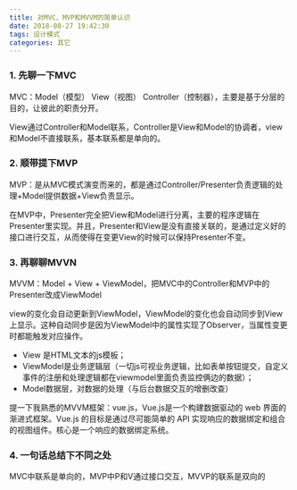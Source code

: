 ```yaml
---
title: 对MVC、MVP和MVVM的简单认识
date: 2018-08-27 19:42:30
tags: 设计模式
categories: 其它
---
```


### 1. 先聊一下MVC

MVC：Model（模型） View（视图） Controller（控制器），主要是基于分层的目的，让彼此的职责分开。

View通过Controller和Model联系，Controller是View和Model的协调者，view和Model不直接联系，基本联系都是单向的。

### 2. 顺带提下MVP

MVP：是从MVC模式演变而来的，都是通过Controller/Presenter负责逻辑的处理+Model提供数据+View负责显示。

在MVP中，Presenter完全把View和Model进行分离，主要的程序逻辑在Presenter里实现。并且，Presenter和View是没有直接关联的，是通过定义好的接口进行交互，从而使得在变更View的时候可以保持Presenter不变。

### 3. 再聊聊MVVN

MVVM：Model + View + ViewModel，把MVC中的Controller和MVP中的Presenter改成ViewModel

view的变化会自动更新到ViewModel，ViewModel的变化也会自动同步到View上显示。这种自动同步是因为ViewModel中的属性实现了Observer，当属性变更时都能触发对应操作。

- View 是HTML文本的js模板；
- ViewModel是业务逻辑层（一切js可视业务逻辑，比如表单按钮提交，自定义事件的注册和处理逻辑都在viewmodel里面负责监控俩边的数据）；
- Model数据层，对数据的处理（与后台数据交互的增删改查）

提一下我熟悉的MVVM框架：vue.js，Vue.js是一个构建数据驱动的 web 界面的渐进式框架。Vue.js 的目标是通过尽可能简单的 API 实现响应的数据绑定和组合的视图组件。核心是一个响应的数据绑定系统。

### 4. 一句话总结下不同之处

MVC中联系是单向的，MVP中P和V通过接口交互，MVVP的联系是双向的